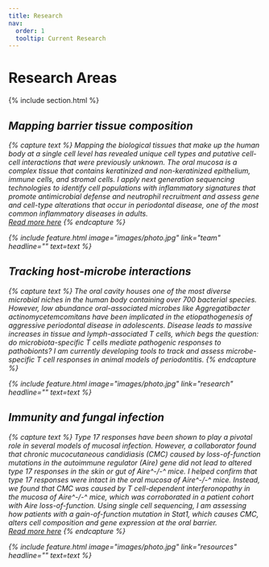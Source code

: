 ```yaml
---
title: Research
nav:
  order: 1
  tooltip: Current Research
---
```


# <i class="fas fa-microscope"></i>Research Areas&ensp;&nbsp;<i class="fas fa-flask"></i>

{% include section.html %}
## <i class="fas fa-laptop-medical"> Mapping barrier tissue composition
{% capture text %}
Mapping the biological tissues that make up the human body at a single cell level has revealed unique cell types and putative cell-cell interactions that were previously unknown. The oral mucosa is a complex tissue that contains keratinized and non-keratinized epithelium, immune cells, and stromal cells. I apply next generation sequencing technologies to identify cell populations with inflammatory signatures that promote antimicrobial defense and neutrophil recruitment and assess gene and cell-type alterations that occur in periodontal disease, one of the most common inflammatory diseases in adults.  
[Read more here](https://doi.org/10.1016/j.cell.2021.05.013)
{% endcapture %}

{%
  include feature.html
  image="images/photo.jpg"
  link="team"
  headline=""
  text=text
%}

## <i class="fas fa-bacteria"> Tracking host-microbe interactions
{% capture text %}
The oral cavity houses one of the most diverse microbial niches in the human body containing over 700 bacterial species. However, low abundance oral-associated microbes like *Aggregatibacter actinomycetemcomitans* have been implicated in the etiopathogenesis of aggressive periodontal disease in adolescents. Disease leads to massive increases in tissue and lymph-associated T cells, which begs the question: do microbiota-specific T cells mediate pathogenic responses to pathobionts? I am currently developing tools to track and assess microbe-specific T cell responses in animal models of periodontitis. 
{% endcapture %}

{%
  include feature.html
  image="images/photo.jpg"
  link="research"
  headline=""
  text=text
%}

## <i class="fas fa-syringe"> Immunity and fungal infection
{% capture text %}
Type 17 responses have been shown to play a pivotal role in several models of mucosal infection. However, a collaborator found that chronic mucocutaneous candidiasis (CMC) caused by loss-of-function mutations in the autoimmune regulator (*Aire*) gene did not lead to altered type 17 responses in the skin or gut of *Aire^-/-^* mice. I helped confirm that type 17 responses were intact in the oral mucosa of *Aire^-/-^* mice. Instead, we found that CMC was caused by T cell-dependent interferonopathy in the mucosa of *Aire^-/-^* mice, which was corroborated in a patient cohort with *Aire* loss-of-function. Using single cell sequencing, I am assessing how patients with a gain-of-function mutation in *Stat1*, which causes CMC, alters cell composition and gene expression at the oral barrier.  
[Read more here](https://doi.org/10.1126/science.aay5731)
{% endcapture %}

{%
  include feature.html
  image="images/photo.jpg"
  link="resources"
  headline=""
  text=text
%}

